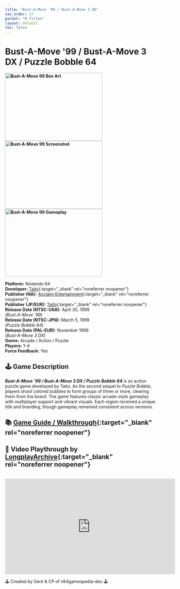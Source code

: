 ```yaml
---
title: "Bust-A-Move '99 / Bust-A-Move 3 DX"
nav_order: 27
parent: "B-Titles"
layout: default
toc: false
---
```


# Bust-A-Move '99 / Bust-A-Move 3 DX / Puzzle Bobble 64  
<b>
<img src="https://images.launchbox-app.com/55ab52d9-d307-4a09-b6de-ac4668114d36.jpg" alt="Bust-A-Move 99 Box Art" style="object-fit:contain;width:320px;height:224px"/>
<img src="https://images.launchbox-app.com/17e767cb-462a-4ab5-8d5b-7b1e78df46a7.png" alt="Bust-A-Move 99 Screenshot" style="object-fit:contain;width:320px;height:224px"/>
<img src="https://images.launchbox-app.com/c885ca98-822b-40b2-ab20-bb2f79004b76.jpg" alt="Bust-A-Move 99 Gameplay" style="object-fit:contain;width:320px;height:224px"/>
</b>

**Platform:** Nintendo 64  
**Developer:** [Taito](https://en.wikipedia.org/wiki/Taito){:target="_blank" rel="noreferrer noopener"}  
**Publisher (NA):** [Acclaim Entertainment](https://en.wikipedia.org/wiki/Acclaim_Entertainment){:target="_blank" rel="noreferrer noopener"}  
**Publisher (JP/EUR):** [Taito](https://en.wikipedia.org/wiki/Taito){:target="_blank" rel="noreferrer noopener"}  
**Release Date (NTSC-USA):** April 30, 1999  
(*Bust-A-Move '99*)  
**Release Date (NTSC-JPN):** March 5, 1999  
(*Puzzle Bobble 64*)  
**Release Date (PAL-EUR):** November 1998  
(*Bust-A-Move 3 DX*)  
**Genre:** Arcade / Action / Puzzle  
**Players:** 1–4  
**Force Feedback:** Yes  

## 🕹️ Game Description
<em><strong>Bust-A-Move '99 / Bust-A-Move 3 DX / Puzzle Bobble 64</strong></em> is an action puzzle game developed by Taito. As the second sequel to <em>Puzzle Bobble</em>, players shoot colored bubbles to form groups of three or more, clearing them from the board. The game features classic arcade-style gameplay with multiplayer support and vibrant visuals. Each region received a unique title and branding, though gameplay remained consistent across versions.

## 📚 [Game Guide / Walkthrough](https://gamefaqs.gamespot.com/n64/196850-bust-a-move-99/faqs/7742){:target="_blank" rel="noreferrer noopener"}

## 🎥 Video Playthrough by [LongplayArchive](https://www.youtube.com/channel/UCM8XzXipyTsylZ_WsGKmdKQ){:target="_blank" rel="noreferrer noopener"}  
<br />
<iframe width="560" height="315" src="https://www.youtube.com/embed/iMY9UO7JFdc" title="Bust-A-Move 99 – Full Playthrough by LongplayArchive" frameborder="0" allowfullscreen></iframe>

🕹️ Created by Gent & CP of n64gamespedia-dev 🕹️

<!-- Vault Format: n64gamespedia-dev -->
<!-- Protocol Source: _vault-specs/format-protocol.md -->
